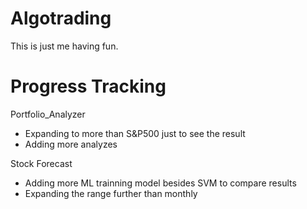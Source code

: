 # Algotrading

This is just me having fun.

# Progress Tracking

Portfolio_Analyzer
- Expanding to more than S&P500 just to see the result
- Adding more analyzes

Stock Forecast
- Adding more ML trainning model besides SVM to compare results
- Expanding the range further than monthly